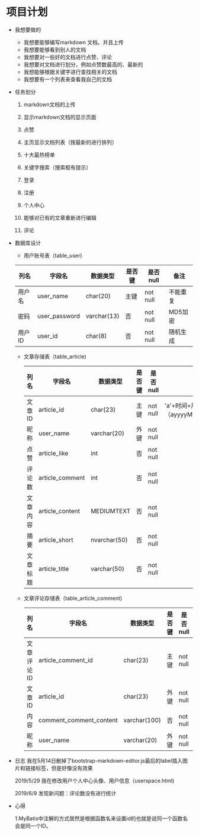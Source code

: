 # 项目计划 #

- 我想要做的

  - 我想要能够编写markdown 文档，并且上传
  - 我想要能够看到别人的文档
  - 我想要对一些好的文档进行点赞、评论
  - 我想要对文档进行划分，例如点赞数最高的、最新的
  - 我想能够根据关键字进行查找相关的文档
  - 我想要有一个列表来查看我自己的文档

- 任务划分

  1. markdown文档的上传

  2. 显示markdown文档的显示页面

  3. 点赞

  4. 主页显示文档列表（按最新的进行排列）

  5. 十大最热榜单

  6. 关键字搜索（搜索框有提示）

  7. 登录

  8. 注册

  9. 个人中心

  10. 能够对已有的文章重新进行编辑

  11. 评论

      

      

      

- 数据库设计

  - 用户账号表（table_user)

  | 列名   | 字段名        | 数据类型    | 是否键 | 是否null | 备注     |
  | ------ | ------------- | ----------- | ------ | -------- | -------- |
  | 用户名 | user_name     | char(20)    | 主键   | not null | 不能重复 |
  | 密码   | user_password | varchar(13) | 否     | not null | MD5加密  |
  | 用户ID | user_id       | char(8)     | 否     | not null | 随机生成 |

  - 文章存储表（table_article)

    | 列名     | 字段名          | 数据类型     | 是否键 | 是否null | 备注                                       |
    | -------- | --------------- | ------------ | ------ | -------- | ------------------------------------------ |
    | 文章ID   | article_id      | char(23)     | 主键   | not null | 'a'+时间+用户ID（ayyyyMMddHHmmss12345678） |
    | 昵称     | user_name       | varchar(20)  | 外键   | not null |                                            |
    | 点赞     | article_like    | int          | 否     | not null |                                            |
    | 评论数   | article_comment | int          | 否     | not null |                                            |
    | 文章内容 | article_content | MEDIUMTEXT   | 否     | not null |                                            |
    | 摘要     | article_short   | nvarchar(50) | 否     | not null |                                            |
    | 文章标题 | article_title   | varchar(50)  | 否     | not null |                                            |

    

  - 文章评论存储表（table_article_comment)

    | 列名       | 字段名                  | 数据类型     | 是否键 | 是否null | 备注 |
    | ---------- | ----------------------- | ------------ | ------ | -------- | ---- |
    | 文章评论ID | article_comment_id      | char(23)     | 主键   | not null |      |
    | 文章ID     | article_id              | char(23)     | 外键   | not null |      |
    | 内容       | comment_comment_content | varchar(100) | 否     | not null |      |
    | 昵称       | user_name               | varchar(20)  | 外键   | not null |      |

    

    

- 日志
  我在5月14日删掉了bootstrap-markdown-editor.js最后的label插入图片和链接标签，但是好像没有效果

  2019/5/29  我在修改用户个人中心头像、用户信息（userspace.html)

  

  2019/6/9 发现新问题：评论数没有进行统计

  

- 心得

  1.MyBatis中注解的方式居然是根据函数名来设置id的也就是说同一个函数名会是同一个ID。








